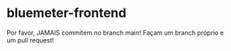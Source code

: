 # bluemeter-frontend

Por favor, JAMAIS commitem no branch main!
Façam um branch próprio e um pull request!
